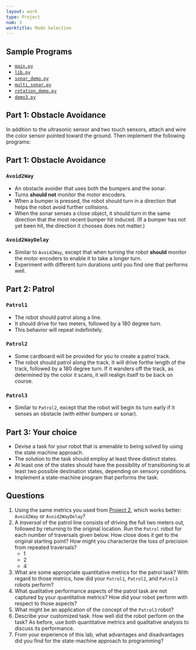 ```yaml
---
layout: work
type: Project
num: 3
worktitle: Mode Selection
---
```


## Sample Programs

* [`main.py`]({{site.baseurl}}/assets/programs/mode_selection_2/main.py)
* [`lib.py`]({{site.baseurl}}/assets/programs/mode_selection_2/lib.py)
* [`sonar_demo.py`]({{site.baseurl}}/assets/programs/mode_selection_2/sonar_demo.py)
* [`multi_sonar.py`]({{site.baseurl}}/assets/programs/mode_selection_2/multi_sonar.py)
* [`rotation_demo.py`]({{site.baseurl}}/assets/programs/mode_selection_2/rotation_demo.py)
* [`demo3.py`]({{site.baseurl}}/assets/programs/mode_selection_2/demo3.py)

## Part 1: Obstacle Avoidance
In addition to the ultrasonic sensor and two touch sensors, attach and wire the 
color sensor pointed toward the ground. Then implement the following programs:

## Part 1: Obstacle Avoidance

### `Avoid2Way`
* An obstacle avoider that uses both the bumpers and the sonar.
* Turns **should not** monitor the motor encoders.
* When a bumper is pressed, the robot should turn in a direction that helps the robot
  avoid further collisions.
* When the sonar senses a close object, it should turn in the same direction that 
  the most recent bumper hit induced. (If a bumper has not yet been hit, the direction
  it chooses does not matter.)
  
### `Avoid2WayDelay`
* Similar to `Avoid2Way`, except that when turning the robot **should** monitor the motor 
  encoders to enable it to take a longer turn. 
* Experiment with different turn durations until you find one that performs well.
 
 
## Part 2: Patrol
 
### `Patrol1`
* The robot should patrol along a line.
* It should drive for two meters, followed by a 180 degree turn.
* This behavior will repeat indefinitely.

### `Patrol2`
* Some cardboard will be provided for you to create a patrol track.
* The robot should patrol along the track. It will drive forthe length of the track, followed
  by a 180 degree turn. If it wanders off the track, as determined by the color
  it scans, it will realign itself to be back on course.

### `Patrol3`
* Similar to `Patrol2`, except that the robot will begin its turn early if it senses an 
  obstacle (with either bumpers or sonar).
  
## Part 3: Your choice
* Devise a task for your robot that is amenable to being solved by using the state machine
approach.
* The solution to the task should employ at least three distinct states.
* At least one of the states should have the possibility of transitioning to at least
  two possible destination states, depending on sensory conditions.
* Implement a state-machine program that performs the task.

## Questions

1. Using the same metrics you used from [Project 2]({{site.baseurl}}/projects/avoid.html), which works better: `Avoid2Way` or `Avoid2WayDelay`?
2. A *traversal* of the patrol line consists of driving the full two meters out, followed by returning to the original location. 
   Run the `Patrol` robot for each number of traversals given below. How close does it get to the original starting point? 
   How might you characterize the loss of precision from repeated traversals?
   * 1
   * 2
   * 4
3. What are some appropriate quantitative metrics for the patrol task? With regard to those
   metrics, how did your `Patrol1`, `Patrol2`, and `Patrol3` robots perform? 
4. What qualitative performance aspects of the patrol task are not captured by your 
   quantitative metrics? How did your robot perform with respect to those aspects?
5. What might be an application of the concept of the `Patrol3` robot?
6. Describe your customized task. How well did the robot perform on the task? As before, use both 
   quantitative metrics and qualitative analysis to discuss its performance.
7. From your experience of this lab, what advantages and disadvantages did you find for the state-machine approach to programming?

